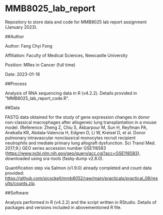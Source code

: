 # MMB8025_lab_report
Repository to store data and code for MMB8025 lab report assignment (January 2023). 

##Author 

Author: Fang Chyi Fong

Affiliation: Faculty of Medical Sciences, Newcastle University 

Position: MRes in Cancer (full time)

Date: 2023-01-16


##Process

Analysis of RNA sequencing data in R (v4.2.2). Details provided in "MMB8025_lab_report_code.R". 


##Data

FASTQ data obtained for the study of gene expression changes in donor non-classical macrophages after allogeneic lung transplantation in a mouse model. 
(Reference: Zheng Z, Chiu S, Akbarpour M, Sun H, Reyfman PA, Anekalla KR, Abdala-Valencia H, Edgren D, Li W, Kreisel D, et al. Donor pulmonary intravascular nonclassical monocytes recruit recipient neutrophils and mediate primary lung allograft dysfunction. Sci Transl Med. 2017;9.)
GEO series accession number GSE116583 (https://www.ncbi.nlm.nih.gov/geo/query/acc.cgi?acc=GSE116583), downloaded using sra-tools (fastq-dump v2.8.0). 

Quantification step via Salmon (v1.9.0) already completed and count data provided: https://github.com/sjcockell/mmb8052/raw/main/practicals/practical_08/results/counts.zip. 


##Software

Analysis performed in R (v4.2.2) and the script written in RStudio. Details of packages and versions included in abovementioned R file. 
